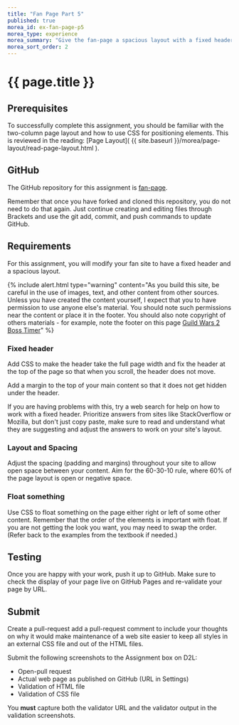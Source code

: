 ```yaml
---
title: "Fan Page Part 5"
published: true
morea_id: ex-fan-page-p5
morea_type: experience
morea_summary: "Give the fan-page a spacious layout with a fixed header."
morea_sort_order: 2
---
```


# {{ page.title }}

## Prerequisites
To successfully complete this assignment, you should be familiar with the two-column page layout and how to use CSS for positioning elements.  This is reviewed in the reading:  [Page Layout]( {{ site.baseurl }}/morea/page-layout/read-page-layout.html ).


## GitHub
The GitHub repository for this assignment is [fan-page](https://github.com/htc-ccis1301/fan-page).

Remember that once you have forked and cloned this repository, you do not need to do that again.  Just continue creating and editing files through Brackets and use the git add, commit, and push commands to update GitHub.


## Requirements
For this assignment, you will modify your fan site to have a fixed header and a spacious layout.  

{% include alert.html type="warning" content="As you build this site, be careful in the use of images, text, and other content from other sources. Unless you have created the content yourself, I expect that you to have permission to use anyone else's material. You should note such permissions near the content or place it in the footer. You should also note copyright of others materials - for example, note the footer on this page [Guild Wars 2 Boss Timer](http://guildwarstemple.com/dragontimer/)"
%}


### Fixed header
Add CSS to make the header take the full page width and fix the header at the top of the page so that when you scroll, the header does not move.  

Add a margin to the top of your main content so that it does not get hidden under the header.  

If you are having problems with this, try a web search for help on how to work with a fixed header.  Prioritize answers from sites like StackOverflow or Mozilla, but don't just copy paste, make sure to read and understand what they are suggesting and adjust the answers to work on your site's layout.


### Layout and Spacing
Adjust the spacing (padding and margins) throughout your site to allow open space between your content.  Aim for the 60-30-10 rule, where 60% of the page layout is open or negative space.


### Float something
Use CSS to float something on the page either right or left of some other content.  Remember that the order of the elements is important with float. If you are not getting the look you want, you may need to swap the order.  (Refer back to the examples from the textbook if needed.)


## Testing
Once you are happy with your work, push it up to GitHub.  Make sure to check the display of your page live on GitHub Pages and re-validate your page by URL.


## Submit
Create a pull-request add a pull-request comment to include your thoughts on why it would make maintenance of a web site easier to keep all styles in an external CSS file and out of the HTML files.

Submit the following screenshots to the Assignment box on D2L:

- Open-pull request
- Actual web page as published on GitHub (URL in Settings)
- Validation of HTML file
- Validation of CSS file

You __must__ capture both the validator URL and the validator output in the validation screenshots.
